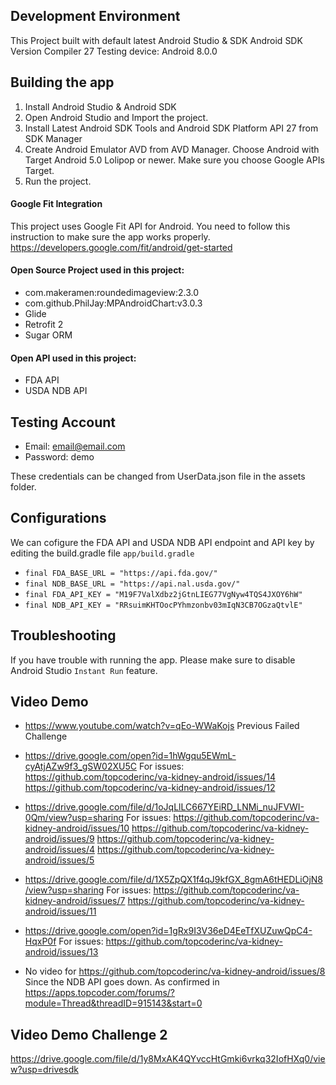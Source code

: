 ## Development Environment
This Project built with default latest Android Studio & SDK
Android SDK Version Compiler 27
Testing device: Android 8.0.0


## Building the app
1. Install Android Studio & Android SDK
2. Open Android Studio and Import the project.
3. Install Latest Android SDK Tools and Android SDK Platform API 27 from SDK Manager
4. Create Android Emulator AVD from AVD Manager. Choose Android with Target Android 5.0 Lolipop or newer.
   Make sure you choose Google APIs Target.
5. Run the project.

#### Google Fit Integration
This project uses Google Fit API for Android.
You need to follow this instruction to make sure the app works properly.
https://developers.google.com/fit/android/get-started

#### Open Source Project used in this project:
- com.makeramen:roundedimageview:2.3.0
- com.github.PhilJay:MPAndroidChart:v3.0.3
- Glide
- Retrofit 2
- Sugar ORM

#### Open API used in this project:
- FDA API
- USDA NDB API

## Testing Account
- Email: email@email.com
- Password: demo

These credentials can be changed from UserData.json file in the assets folder.


## Configurations
We can cofigure the FDA API and USDA NDB API endpoint and API key by editing the build.gradle file `app/build.gradle`
- `final FDA_BASE_URL = "https://api.fda.gov/"`
- `final NDB_BASE_URL = "https://api.nal.usda.gov/"`
- `final FDA_API_KEY = "M19F7ValXdbz2jGtnLIEG77VgNyw4TQS4JXOY6hW"`
- `final NDB_API_KEY = "RRsuimKHTOocPYhmzonbv03mIqN3CB7OGzaQtvlE"`

## Troubleshooting
If you have trouble with running the app. Please make sure to disable Android Studio `Instant Run` feature.


## Video Demo
- https://www.youtube.com/watch?v=qEo-WWaKojs
Previous Failed Challenge


- https://drive.google.com/open?id=1hWgqu5EWmL-cyAtjAZw9f3_gSW02XU5C
For issues:
https://github.com/topcoderinc/va-kidney-android/issues/14
https://github.com/topcoderinc/va-kidney-android/issues/12


- https://drive.google.com/file/d/1oJqLlLC667YEiRD_LNMi_nuJFVWI-0Qm/view?usp=sharing
For issues:
https://github.com/topcoderinc/va-kidney-android/issues/10
https://github.com/topcoderinc/va-kidney-android/issues/9
https://github.com/topcoderinc/va-kidney-android/issues/4
https://github.com/topcoderinc/va-kidney-android/issues/5


- https://drive.google.com/file/d/1X5ZpQX1f4qJ9kfGX_8gmA6tHEDLiOjN8/view?usp=sharing
For issues:
https://github.com/topcoderinc/va-kidney-android/issues/7
https://github.com/topcoderinc/va-kidney-android/issues/11


- https://drive.google.com/open?id=1gRx9I3V36eD4EeTfXUZuwQpC4-HqxP0f
For issues:
https://github.com/topcoderinc/va-kidney-android/issues/13


- No video for
https://github.com/topcoderinc/va-kidney-android/issues/8
Since the NDB API goes down.
As confirmed in https://apps.topcoder.com/forums/?module=Thread&threadID=915143&start=0


## Video Demo Challenge 2

https://drive.google.com/file/d/1y8MxAK4QYvccHtGmki6vrkq32IofHXq0/view?usp=drivesdk